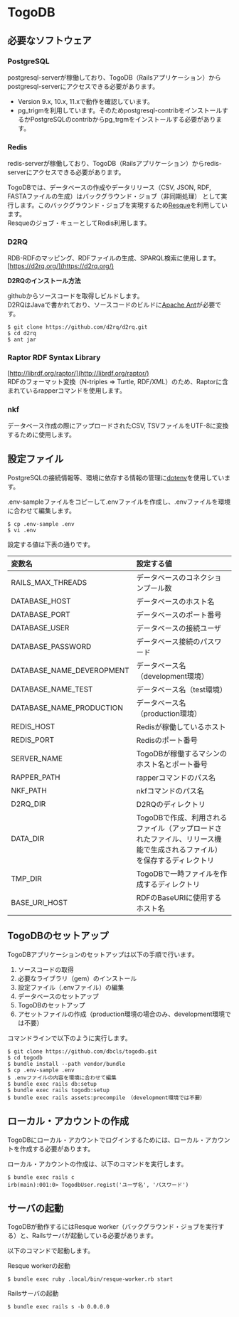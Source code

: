 # TogoDB

## 必要なソフトウェア
### PostgreSQL
postgresql-serverが稼働しており、TogoDB（Railsアプリケーション）からpostgresql-serverにアクセスできる必要があります。
* Version 9.x, 10.x, 11.xで動作を確認しています。
* pg_trigmを利用しています。そのためpostgresql-contribをインストールするかPostgreSQLのcontribからpg_trgmをインストールする必要があります。

### Redis
redis-serverが稼働しており、TogoDB（Railsアプリケーション）からredis-serverにアクセスできる必要があります。

TogoDBでは、データベースの作成やデータリリース（CSV, JSON, RDF, FASTAファイルの生成）はバックグラウンド・ジョブ（非同期処理）
として実行します。このバックグラウンド・ジョブを実現するため[Resque](https://github.com/resque/resque)を利用しています。  
Resqueのジョブ・キューとしてRedis利用します。
  
### D2RQ
RDB-RDFのマッピング、RDFファイルの生成、SPARQL検索に使用します。  
[https://d2rq.org/](https://d2rq.org/)  

**D2RQのインストール方法**

githubからソースコードを取得しビルドします。  
D2RQはJavaで書かれており、ソースコードのビルドに[Apache Ant](https://ant.apache.org/)が必要です。
```
$ git clone https://github.com/d2rq/d2rq.git
$ cd d2rq
$ ant jar
```

### Raptor RDF Syntax Library
[http://librdf.org/raptor/](http://librdf.org/raptor/)  
RDFのフォーマット変換（N-triples => Turtle, RDF/XML）のため、Raptorに含まれているrapperコマンドを使用します。

### nkf
データベース作成の際にアップロードされたCSV, TSVファイルをUTF-8に変換するために使用します。

## 設定ファイル
PostgreSQLの接続情報等、環境に依存する情報の管理に[dotenv](https://github.com/bkeepers/dotenv/)を使用しています。

.env-sampleファイルをコピーして.envファイルを作成し、.envファイルを環境に合わせて編集します。
```
$ cp .env-sample .env
$ vi .env
```

設定する値は下表の通りです。

|変数名|設定する値|
|:--|:--|
|RAILS_MAX_THREADS|データベースのコネクションプール数|
|DATABASE_HOST|データベースのホスト名|
|DATABASE_PORT|データベースのポート番号|
|DATABASE_USER|データベースの接続ユーザ|
|DATABASE_PASSWORD|データベース接続のパスワード|
|DATABASE_NAME_DEVEROPMENT|データベース名（development環境）|
|DATABASE_NAME_TEST|データベース名（test環境）|
|DATABASE_NAME_PRODUCTION|データベース名（production環境）|
|REDIS_HOST|Redisが稼働しているホスト|
|REDIS_PORT|Redisのポート番号|
|SERVER_NAME|TogoDBが稼働するマシンのホスト名とポート番号|
|RAPPER_PATH|rapperコマンドのパス名|
|NKF_PATH|nkfコマンドのパス名|
|D2RQ_DIR|D2RQのディレクトリ|
|DATA_DIR|TogoDBで作成、利用されるファイル（アップロードされたファイル、リリース機能で生成されるファイル）を保存するディレクトリ|
|TMP_DIR|TogoDBで一時ファイルを作成するディレクトリ|
|BASE_URI_HOST|RDFのBaseURIに使用するホスト名|

## TogoDBのセットアップ
TogoDBアプリケーションのセットアップは以下の手順で行います。
1. ソースコードの取得
2. 必要なライブラリ（gem）のインストール
3. 設定ファイル（.envファイル）の編集
4. データベースのセットアップ
5. TogoDBのセットアップ
6. アセットファイルの作成（production環境の場合のみ、development環境では不要）

コマンドラインで以下のように実行します。
```
$ git clone https://github.com/dbcls/togodb.git
$ cd togodb
$ bundle install --path vendor/bundle
$ cp .env-sample .env
$ .envファイルの内容を環境に合わせて編集
$ bundle exec rails db:setup
$ bundle exec rails togodb:setup
$ bundle exec rails assets:precompile　（development環境では不要）
```

## ローカル・アカウントの作成
TogoDBにローカル・アカウントでログインするためには、ローカル・アカウントを作成する必要があります。 

ローカル・アカウントの作成は、以下のコマンドを実行します。
```
$ bundle exec rails c
irb(main):001:0> TogodbUser.regist('ユーザ名', 'パスワード')
```

## サーバの起動
TogoDBが動作するにはResque worker（バックグラウンド・ジョブを実行する）と、Railsサーバが起動している必要があります。  

以下のコマンドで起動します。

Resque workerの起動
```
$ bundle exec ruby .local/bin/resque-worker.rb start
```
 
Railsサーバの起動
```
$ bundle exec rails s -b 0.0.0.0
```
